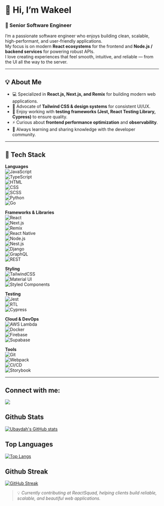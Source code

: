 
 # 👋 Hi, I’m Wakeel  

### 🚀 Senior Software Engineer

I’m a passionate software engineer who enjoys building clean, scalable, high-performant, and user-friendly applications.  
My focus is on modern **React ecosystems** for the frontend and **Node.js / backend services** for powering robust APIs.  
I love creating experiences that feel smooth, intuitive, and reliable — from the UI all the way to the server.  

---

## 💡 About Me
- 💻 Specialized in **React.js, Next.js, and Remix** for building modern web applications.  
- 🎨 Advocate of **Tailwind CSS & design systems** for consistent UI/UX.  
- 🧪 Enjoy working with **testing frameworks (Jest, React Testing Library, Cypress)** to ensure quality.  
- ⚡ Curious about **frontend performance optimization** and **observability**.  
- 🌱 Always learning and sharing knowledge with the developer community.  

---
## 🔧 Tech Stack

**Languages**  
![JavaScript](https://img.shields.io/badge/JavaScript-ES6+-F7DF1E?logo=javascript&logoColor=black)  
![TypeScript](https://img.shields.io/badge/TypeScript-3178C6?logo=typescript&logoColor=white)  
![HTML](https://img.shields.io/badge/HTML5-E34F26?logo=html5&logoColor=white)  
![CSS](https://img.shields.io/badge/CSS3-1572B6?logo=css3&logoColor=white)  
![SCSS](https://img.shields.io/badge/SCSS-CC6699?logo=sass&logoColor=white)  
![Python](https://img.shields.io/badge/Python-3776AB?logo=python&logoColor=white)  
![Go](https://img.shields.io/badge/Go-00ADD8?logo=go&logoColor=white)  

**Frameworks & Libraries**  
![React](https://img.shields.io/badge/React-20232A?logo=react&logoColor=61DAFB)  
![Next.js](https://img.shields.io/badge/Next.js-000000?logo=nextdotjs&logoColor=white)  
![Remix](https://img.shields.io/badge/Remix-000000?logo=remix&logoColor=white)  
![React Native](https://img.shields.io/badge/React_Native-20232A?logo=react&logoColor=61DAFB)  
![Node.js](https://img.shields.io/badge/Node.js-339933?logo=node.js&logoColor=white)  
![Nest.js](https://img.shields.io/badge/NestJS-E0234E?logo=nestjs&logoColor=white)  
![Django](https://img.shields.io/badge/Django-092E20?logo=django&logoColor=white)  
![GraphQL](https://img.shields.io/badge/GraphQL-E10098?logo=graphql&logoColor=white)  
![REST](https://img.shields.io/badge/REST-02569B?logo=apollographql&logoColor=white)  

**Styling**  
![TailwindCSS](https://img.shields.io/badge/Tailwind_CSS-38B2AC?logo=tailwindcss&logoColor=white)  
![Material UI](https://img.shields.io/badge/Material_UI-007FFF?logo=mui&logoColor=white)  
![Styled Components](https://img.shields.io/badge/Styled_Components-DB7093?logo=styled-components&logoColor=white)  

**Testing**  
![Jest](https://img.shields.io/badge/Jest-C21325?logo=jest&logoColor=white)  
![RTL](https://img.shields.io/badge/React_Testing_Library-E33332?logo=testing-library&logoColor=white)  
![Cypress](https://img.shields.io/badge/Cypress-17202C?logo=cypress&logoColor=white)  

**Cloud & DevOps**  
![AWS Lambda](https://img.shields.io/badge/AWS_Lambda-FF9900?logo=awslambda&logoColor=white)  
![Docker](https://img.shields.io/badge/Docker-2496ED?logo=docker&logoColor=white)  
![Firebase](https://img.shields.io/badge/Firebase-FFCA28?logo=firebase&logoColor=black)  
![Supabase](https://img.shields.io/badge/Supabase-3ECF8E?logo=supabase&logoColor=white)  

**Tools**  
![Git](https://img.shields.io/badge/Git-F05032?logo=git&logoColor=white)  
![Webpack](https://img.shields.io/badge/Webpack-8DD6F9?logo=webpack&logoColor=black)  
![CI/CD](https://img.shields.io/badge/CI/CD-2088FF?logo=githubactions&logoColor=white)  
![Storybook](https://img.shields.io/badge/Storybook-FF4785?logo=storybook&logoColor=white)  

---


## Connect with me:

<p align="left">
  <a href = "https://www.linkedin.com/in/tijjken/"><img src="https://img.icons8.com/fluent/48/000000/linkedin.png"/></a>
</p>

## Github Stats 
[![Ubaydah's GitHub stats](https://github-readme-stats.vercel.app/api?username=phenom-world&theme=dark&show_icons=true)](https://github.com/anuraghazra/github-readme-stats)

## Top Languages 
[![Top Langs](https://github-readme-stats.vercel.app/api/top-langs/?username=phenom-world&layout=compact&theme=dark&show_icons=true)](https://github.com/anuraghazra/github-readme-stats)

## Github Streak
[![GitHub Streak](https://github-readme-streak-stats.herokuapp.com?user=phenom-world&theme=dark&hide_border=true)](https://git.io/streak-stats)



> 💡 *Currently contributing at ReactSquad, helping clients build reliable, scalable, and beautiful web applications.*  




